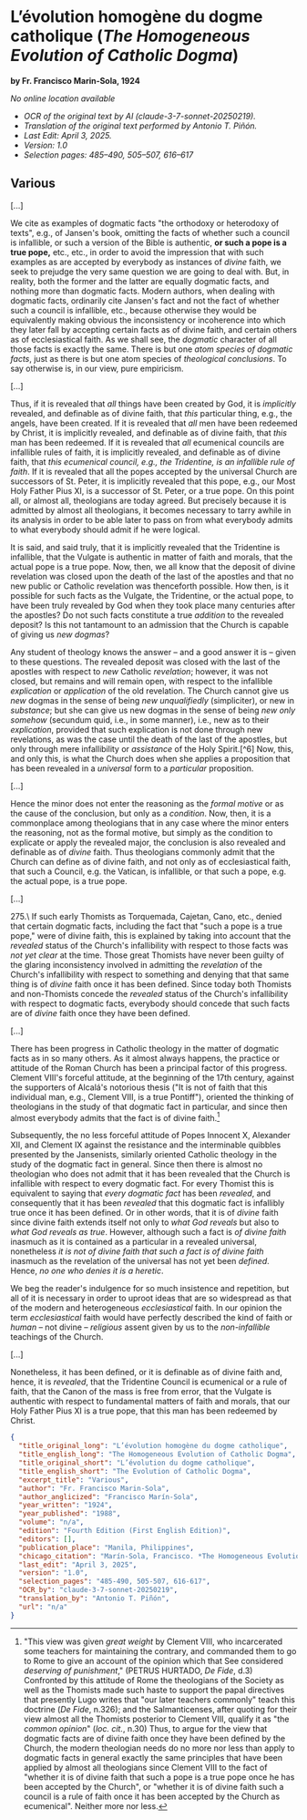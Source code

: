# L’évolution homogène du dogme catholique (*The Homogeneous Evolution of Catholic Dogma*)

**by Fr. Francisco Marin-Sola, 1924**

*No online location available*

- *OCR of the original text by AI (claude-3-7-sonnet-20250219).*
- *Translation of the original text performed by Antonio T. Piñón.*
- *Last Edit: April 3, 2025.*
- *Version: 1.0*
- *Selection pages: 485–490, 505–507, 616–617*

## Various

[...]

We cite as examples of dogmatic facts "the orthodoxy or heterodoxy of texts", e.g., of Jansen's book, omitting the facts of whether such a council is infallible, or such a version of the Bible is authentic, **or such a pope is a true pope,** etc., etc., in order to avoid the impression that with such examples as are accepted by everybody as instances of *divine* faith, we seek to prejudge the very same question we are going to deal with. But, in reality, both the former and the latter are equally dogmatic facts, and nothing more than dogmatic facts. Modern authors, when dealing with dogmatic facts, ordinarily cite Jansen's fact and not the fact of whether such a council is infallible, etc., because otherwise they would be equivalently making obvious the inconsistency or incoherence into which they later fall by accepting certain facts as of divine faith, and certain others as of ecclesiastical faith. As we shall see, the *dogmatic* character of all those facts is exactly the same. There is but one *atom species of dogmatic facts*, just as there is but one atom species of *theological conclusions*. To say otherwise is, in our view, pure empiricism.

[...]

Thus, if it is revealed that *all* things have been created by God, it is *implicitly* revealed, and definable as of divine faith, that *this* particular thing, e.g., the angels, have been created. If it is revealed that *all* men have been redeemed by Christ, it is implicitly revealed, and definable as of divine faith, that *this* man has been redeemed. If it is revealed that *all* ecumenical councils are infallible rules of faith, it is implicitly revealed, and definable as of divine faith, that *this ecumenical council, e.g., the Tridentine, is an infallible rule of faith*. If it is revealed that all the popes accepted by the universal Church are successors of St. Peter, it is implicitly revealed that this pope, e.g., our Most Holy Father Pius XI, is a successor of St. Peter, or a true pope. On this point all, or almost all, theologians are today agreed. But precisely because it is admitted by almost all theologians, it becomes necessary to tarry awhile in its analysis in order to be able later to pass on from what everybody admits to what everybody should admit if he were logical.

It is said, and said truly, that it is implicitly revealed that the Tridentine is infallible, that the Vulgate is authentic in matter of faith and morals, that the actual pope is a true pope. Now, then, we all know that the deposit of divine revelation was closed upon the death of the last of the apostles and that no new public or Catholic revelation was thenceforth possible. How then, is it possible for such facts as the Vulgate, the Tridentine, or the actual pope, to have been truly revealed by God when they took place many centuries after the apostles? Do not such facts constitute a true *addition* to the revealed deposit? Is this not tantamount to an admission that the Church is capable of giving us *new dogmas*?

Any student of theology knows the answer – and a good answer it is – given to these questions. The revealed deposit was closed with the last of the apostles with respect to *new* Catholic *revelation*; however, it was not closed, but remains and will remain open, with respect to the infallible *explication* or *application* of the old revelation. The Church cannot give us *new* dogmas in the sense of being *new unqualifiedly* (simpliciter), or new in *substance*; but she can give us new dogmas in the sense of being *new only somehow* (secundum quid, i.e., in some manner), i.e., new as to their *explication*, provided that such explication is not done through new revelations, as was the case until the death of the last of the apostles, but only through mere infallibility or *assistance* of the Holy Spirit.[^6] Now, this, and only this, is what the Church does when she applies a proposition that has been revealed in a *universal* form to a *particular* proposition.

[...]

Hence the minor does not enter the reasoning as the *formal motive* or as the cause of the conclusion, but only as a *condition*. Now, then, it is a commonplace among theologians that in any case where the minor enters the reasoning, not as the formal motive, but simply as the condition to explicate or apply the revealed major, the conclusion is also revealed and definable as of *divine* faith. Thus theologians commonly admit that the Church can define as of divine faith, and not only as of ecclesiastical faith, that such a Council, e.g. the Vatican, is infallible, or that such a pope, e.g. the actual pope, is a true pope.

[...]

275.\ If such early Thomists as Torquemada, Cajetan, Cano, etc., denied that certain dogmatic facts, including the fact that "such a pope is a true pope," were of divine faith, this is explained by taking into account that the *revealed* status of the Church's infallibility with respect to those facts was *not yet clear* at the time. Those great Thomists have never been guilty of the glaring inconsistency involved in admitting the *revelation* of the Church's infallibility with respect to something and denying that that same thing is of *divine* faith once it has been defined. Since today both Thomists and non-Thomists concede the *revealed* status of the Church's infallibility with respect to dogmatic facts, everybody should concede that such facts are of *divine* faith once they have been defined.

[...]

There has been progress in Catholic theology in the matter of dogmatic facts as in so many others. As it almost always happens, the practice or attitude of the Roman Church has been a principal factor of this progress. Clement VIII's forceful attitude, at the beginning of the 17th century, against the supporters of Alcalá's notorious thesis ("It is not of faith that this individual man, e.g., Clement VIII, is a true Pontiff"), oriented the thinking of theologians in the study of that dogmatic fact in particular, and since then almost everybody admits that the fact is of divine faith.[^10]

Subsequently, the no less forceful attitude of Popes Innocent X, Alexander XII, and Clement IX against the resistance and the interminable quibbles presented by the Jansenists, similarly oriented Catholic theology in the study of the dogmatic fact in general. Since then there is almost no theologian who does not admit that it has been revealed that the Church is infallible with respect to every dogmatic fact. For every Thomist this is equivalent to saying that *every dogmatic fact* has been *revealed*, and consequently that it has been *revealed* that this dogmatic fact is infallibly true once it has been defined. Or in other words, that it is of *divine* faith since divine faith extends itself not only to *what God reveals* but also to *what God reveals as true*. However, although such a fact is *of divine faith* inasmuch as it is contained as a particular in a revealed universal, nonetheless *it is not of divine faith that such a fact is of divine faith* inasmuch as the revelation of the universal has not yet been *defined*. Hence, *no one who denies it is a heretic*.

We beg the reader's indulgence for so much insistence and repetition, but all of it is necessary in order to uproot ideas that are so widespread as that of the modern and heterogeneous *ecclesiastical* faith. In our opinion the term *ecclesiastical* faith would have perfectly described the kind of faith or *human* – not divine – *religious* assent given by us to the *non-infallible* teachings of the Church.

[^10]: "This view was given *great weight* by Clement VIII, who incarcerated some teachers for maintaining the contrary, and commanded them to go to Rome to give an account of the opinion which that See considered *deserving of punishment*," (PETRUS HURTADO, *De Fide*, d.3) Confronted by this attitude of Rome the theologians of the Society as well as the Thomists made such haste to support the papal directives that presently Lugo writes that "our later teachers commonly" teach this doctrine (*De Fide*, n.326); and the Salmanticenses, after quoting for their view almost all the Thomists posterior to Clement VIII, qualify it as "the *common opinion*" (*loc. cit.*, n.30) Thus, to argue for the view that dogmatic facts are of divine faith once they have been defined by the Church, the modern theologian needs do no more nor less than apply to dogmatic facts in general exactly the same principles that have been applied by almost all theologians since Clement VIII to the fact of "whether it is of divine faith that such a pope is a true pope once he has been accepted by the Church", or "whether it is of divine faith such a council is a rule of faith once it has been accepted by the Church as ecumenical". Neither more nor less.

[...]

Nonetheless, it has been defined, or it is definable as of divine faith and, hence, it is *revealed*, that the Tridentine Council is ecumenical or a rule of faith, that the Canon of the mass is free from error, that the Vulgate is authentic with respect to fundamental matters of faith and morals, that our Holy Father Pius XI is a true pope, that this man has been redeemed by Christ.

```json
{
  "title_original_long": "L’évolution homogène du dogme catholique",
  "title_english_long": "The Homogeneous Evolution of Catholic Dogma",
  "title_original_short": "L’évolution du dogme catholique",
  "title_english_short": "The Evolution of Catholic Dogma",
  "excerpt_title": "Various",
  "author": "Fr. Francisco Marin-Sola",
  "author_anglicized": "Francisco Marín-Sola",
  "year_written": "1924",
  "year_published": "1988",
  "volume": "n/a",
  "edition": "Fourth Edition (First English Edition)",
  "editors": [],
  "publication_place": "Manila, Philippines",
  "chicago_citation": "Marín-Sola, Francisco. *The Homogeneous Evolution of Catholic Dogma*. Translated by Antonio T. Piñón. Manila: Santo Tomas University Press, 1988.",
  "last_edit": "April 3, 2025",
  "version": "1.0",
  "selection_pages": "485-490, 505-507, 616-617",
  "OCR_by": "claude-3-7-sonnet-20250219",
  "translation_by": "Antonio T. Piñón",
  "url": "n/a"
}
```
